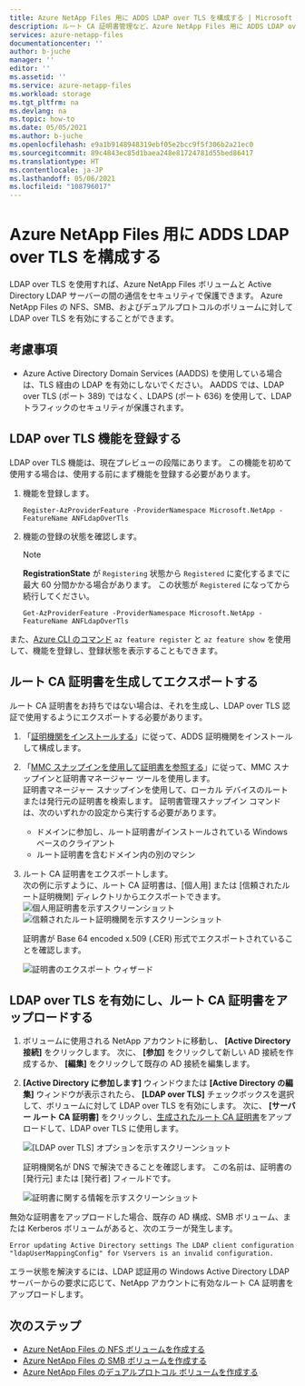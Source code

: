 ```yaml
---
title: Azure NetApp Files 用に ADDS LDAP over TLS を構成する | Microsoft Docs
description: ルート CA 証明書管理など、Azure NetApp Files 用に ADDS LDAP over TLS を構成する方法について説明します。
services: azure-netapp-files
documentationcenter: ''
author: b-juche
manager: ''
editor: ''
ms.assetid: ''
ms.service: azure-netapp-files
ms.workload: storage
ms.tgt_pltfrm: na
ms.devlang: na
ms.topic: how-to
ms.date: 05/05/2021
ms.author: b-juche
ms.openlocfilehash: e9a1b9148948319ebf05e2bcc9f5f306b2a21ec0
ms.sourcegitcommit: 89c4843ec85d1baea248e81724781d55bed86417
ms.translationtype: HT
ms.contentlocale: ja-JP
ms.lasthandoff: 05/06/2021
ms.locfileid: "108796017"
---
```

# <a name="configure-adds-ldap-over-tls-for-azure-netapp-files"></a>Azure NetApp Files 用に ADDS LDAP over TLS を構成する

LDAP over TLS を使用すれば、Azure NetApp Files ボリュームと Active Directory LDAP サーバーの間の通信をセキュリティで保護できます。  Azure NetApp Files の NFS、SMB、およびデュアルプロトコルのボリュームに対して LDAP over TLS を有効にすることができます。  

## <a name="considerations"></a>考慮事項

* Azure Active Directory Domain Services (AADDS) を使用している場合は、TLS 経由の LDAP を有効にしないでください。 AADDS では、LDAP over TLS (ポート 389) ではなく、LDAPS (ポート 636) を使用して、LDAP トラフィックのセキュリティが保護されます。  

## <a name="register-the-ldap-over-tls-feature"></a>LDAP over TLS 機能を登録する 

LDAP over TLS 機能は、現在プレビューの段階にあります。 この機能を初めて使用する場合は、使用する前にまず機能を登録する必要があります。

1.  機能を登録します。

    ```azurepowershell-interactive
    Register-AzProviderFeature -ProviderNamespace Microsoft.NetApp -FeatureName ANFLdapOverTls
    ```

2. 機能の登録の状態を確認します。 

    > [!NOTE]
    > **RegistrationState** が `Registering` 状態から `Registered` に変化するまでに最大 60 分間かかる場合があります。 この状態が `Registered` になってから続行してください。

    ```azurepowershell-interactive
    Get-AzProviderFeature -ProviderNamespace Microsoft.NetApp -FeatureName ANFLdapOverTls
    ```
また、[Azure CLI のコマンド](/cli/azure/feature?preserve-view=true&view=azure-cli-latest) `az feature register` と `az feature show` を使用して、機能を登録し、登録状態を表示することもできます。 

## <a name="generate-and-export-root-ca-certificate"></a>ルート CA 証明書を生成してエクスポートする 

ルート CA 証明書をお持ちではない場合は、それを生成し、LDAP over TLS 認証で使用するようにエクスポートする必要があります。 

1. 「[証明機関をインストールする](/windows-server/networking/core-network-guide/cncg/server-certs/install-the-certification-authority)」に従って、ADDS 証明機関をインストールして構成します。 

2. 「[MMC スナップインを使用して証明書を参照する](/dotnet/framework/wcf/feature-details/how-to-view-certificates-with-the-mmc-snap-in)」に従って、MMC スナップインと証明書マネージャー ツールを使用します。  
    証明書マネージャー スナップインを使用して、ローカル デバイスのルートまたは発行元の証明書を検索します。 証明書管理スナップイン コマンドは、次のいずれかの設定から実行する必要があります。  
    * ドメインに参加し、ルート証明書がインストールされている Windows ベースのクライアント 
    * ルート証明書を含むドメイン内の別のマシン  

3. ルート CA 証明書をエクスポートします。  
    次の例に示すように、ルート CA 証明書は、[個人用] または [信頼されたルート証明機関] ディレクトリからエクスポートできます。   
    ![個人用証明書を示すスクリーンショット](../media/azure-netapp-files/personal-certificates.png)   
    ![信頼されたルート証明機関を示すスクリーンショット](../media/azure-netapp-files/trusted-root-certification-authorities.png)    

    証明書が Base 64 encoded x.509 (.CER) 形式でエクスポートされていることを確認します。 

    ![証明書のエクスポート ウィザード](../media/azure-netapp-files/certificate-export-wizard.png)

## <a name="enable-ldap-over-tls-and-upload-root-ca-certificate"></a>LDAP over TLS を有効にし、ルート CA 証明書をアップロードする 

1. ボリュームに使用される NetApp アカウントに移動し、 **[Active Directory 接続]** をクリックします。 次に、 **[参加]** をクリックして新しい AD 接続を作成するか、 **[編集]** をクリックして既存の AD 接続を編集します。  

2. **[Active Directory に参加します]** ウィンドウまたは **[Active Directory の編集]** ウィンドウが表示されたら、 **[LDAP over TLS]** チェックボックスを選択して、ボリュームに対して LDAP over TLS を有効にします。 次に、 **[サーバー ルート CA 証明書]** をクリックし、[生成されたルート CA 証明書](#generate-and-export-root-ca-certificate)をアップロードして、LDAP over TLS に使用します。  

    ![[LDAP over TLS] オプションを示すスクリーンショット](../media/azure-netapp-files/ldap-over-tls-option.png)

    証明機関名が DNS で解決できることを確認します。 この名前は、証明書の [発行元] または [発行者] フィールドです。  

    ![証明書に関する情報を示すスクリーンショット](../media/azure-netapp-files/certificate-information.png)

無効な証明書をアップロードした場合、既存の AD 構成、SMB ボリューム、または Kerberos ボリュームがあると、次のエラーが発生します。

`Error updating Active Directory settings The LDAP client configuration "ldapUserMappingConfig" for Vservers is an invalid configuration.`

エラー状態を解決するには、LDAP 認証用の Windows Active Directory LDAP サーバーからの要求に応じて、NetApp アカウントに有効なルート CA 証明書をアップロードします。

## <a name="next-steps"></a>次のステップ  

* [Azure NetApp Files の NFS ボリュームを作成する](azure-netapp-files-create-volumes.md)
* [Azure NetApp Files の SMB ボリュームを作成する](azure-netapp-files-create-volumes-smb.md) 
* [Azure NetApp Files のデュアルプロトコル ボリュームを作成する](create-volumes-dual-protocol.md)

